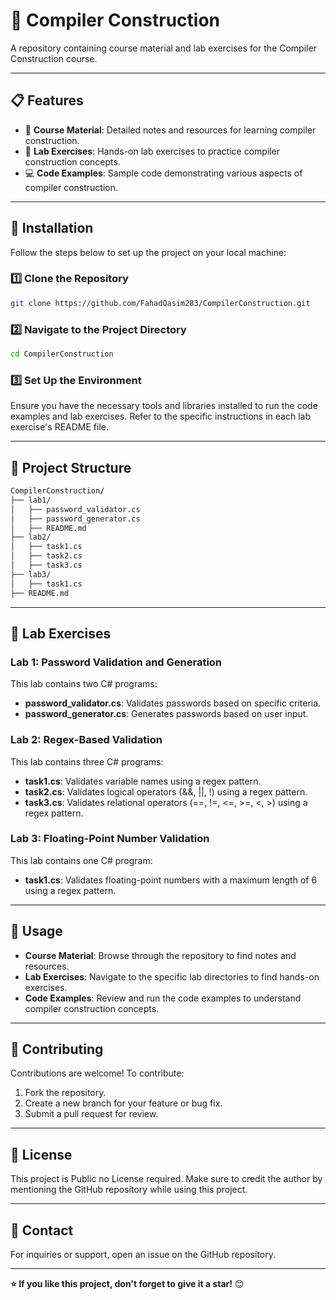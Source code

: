 # 📘 Compiler Construction

A repository containing course material and lab exercises for the Compiler Construction course.

---

## 📋 Features

- 🔧 **Course Material**: Detailed notes and resources for learning compiler construction.
- 🧪 **Lab Exercises**: Hands-on lab exercises to practice compiler construction concepts.
- 💻 **Code Examples**: Sample code demonstrating various aspects of compiler construction.

---

## 🚀 Installation

Follow the steps below to set up the project on your local machine:

### 1️⃣ Clone the Repository

```bash
git clone https://github.com/FahadQasim283/CompilerConstruction.git
``` 
### 2️⃣ Navigate to the Project Directory
```bash
cd CompilerConstruction
```
### 3️⃣ Set Up the Environment
Ensure you have the necessary tools and libraries installed to run the code examples and lab exercises. Refer to the specific instructions in each lab exercise's README file.

---

## 📂 Project Structure

```bash
CompilerConstruction/
├── lab1/
│   ├── password_validator.cs
│   ├── password_generator.cs
│   ├── README.md
├── lab2/
│   ├── task1.cs
│   ├── task2.cs
│   ├── task3.cs
├── lab3/
│   ├── task1.cs
├── README.md
```

---

## 🧪 Lab Exercises

### Lab 1: Password Validation and Generation
This lab contains two C# programs:
- **password_validator.cs**: Validates passwords based on specific criteria.
- **password_generator.cs**: Generates passwords based on user input.

### Lab 2: Regex-Based Validation
This lab contains three C# programs:
- **task1.cs**: Validates variable names using a regex pattern.
- **task2.cs**: Validates logical operators (&&, ||, !) using a regex pattern.
- **task3.cs**: Validates relational operators (==, !=, <=, >=, <, >) using a regex pattern.

### Lab 3: Floating-Point Number Validation
This lab contains one C# program:
- **task1.cs**: Validates floating-point numbers with a maximum length of 6 using a regex pattern.

---

## 📖 Usage
- **Course Material**: Browse through the repository to find notes and resources.
- **Lab Exercises**: Navigate to the specific lab directories to find hands-on exercises.
- **Code Examples**: Review and run the code examples to understand compiler construction concepts.

---

## 🤝 Contributing
Contributions are welcome! To contribute:
1. Fork the repository.
2. Create a new branch for your feature or bug fix.
3. Submit a pull request for review.

---

## 📄 License
This project is Public no License required. Make sure to credit the author by mentioning the GitHub repository while using this project.

---

## 📧 Contact
For inquiries or support, open an issue on the GitHub repository.

---

**⭐️ If you like this project, don't forget to give it a star!** 😊
